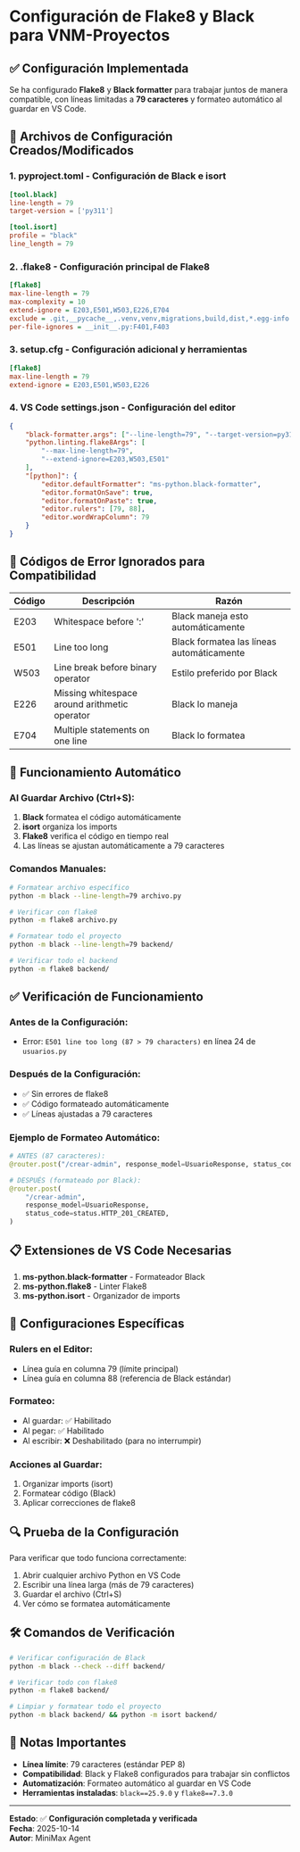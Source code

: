 # Configuración de Flake8 y Black para VNM-Proyectos

## ✅ Configuración Implementada

Se ha configurado **Flake8** y **Black formatter** para trabajar juntos de manera compatible, con líneas limitadas a **79 caracteres** y formateo automático al guardar en VS Code.

## 📁 Archivos de Configuración Creados/Modificados

### 1. **pyproject.toml** - Configuración de Black e isort
```toml
[tool.black]
line-length = 79
target-version = ['py311']

[tool.isort]
profile = "black"
line_length = 79
```

### 2. **.flake8** - Configuración principal de Flake8
```ini
[flake8]
max-line-length = 79
max-complexity = 10
extend-ignore = E203,E501,W503,E226,E704
exclude = .git,__pycache__,.venv,venv,migrations,build,dist,*.egg-info
per-file-ignores = __init__.py:F401,F403
```

### 3. **setup.cfg** - Configuración adicional y herramientas
```ini
[flake8]
max-line-length = 79
extend-ignore = E203,E501,W503,E226
```

### 4. **VS Code settings.json** - Configuración del editor
```json
{
    "black-formatter.args": ["--line-length=79", "--target-version=py311"],
    "python.linting.flake8Args": [
        "--max-line-length=79",
        "--extend-ignore=E203,W503,E501"
    ],
    "[python]": {
        "editor.defaultFormatter": "ms-python.black-formatter",
        "editor.formatOnSave": true,
        "editor.formatOnPaste": true,
        "editor.rulers": [79, 88],
        "editor.wordWrapColumn": 79
    }
}
```

## 🔧 Códigos de Error Ignorados para Compatibilidad

| Código | Descripción | Razón |
|--------|-------------|-------|
| E203 | Whitespace before ':' | Black maneja esto automáticamente |
| E501 | Line too long | Black formatea las líneas automáticamente |
| W503 | Line break before binary operator | Estilo preferido por Black |
| E226 | Missing whitespace around arithmetic operator | Black lo maneja |
| E704 | Multiple statements on one line | Black lo formatea |

## 🚀 Funcionamiento Automático

### **Al Guardar Archivo (Ctrl+S):**
1. **Black** formatea el código automáticamente
2. **isort** organiza los imports
3. **Flake8** verifica el código en tiempo real
4. Las líneas se ajustan automáticamente a 79 caracteres

### **Comandos Manuales:**
```bash
# Formatear archivo específico
python -m black --line-length=79 archivo.py

# Verificar con flake8
python -m flake8 archivo.py

# Formatear todo el proyecto
python -m black --line-length=79 backend/

# Verificar todo el backend
python -m flake8 backend/
```

## ✅ Verificación de Funcionamiento

### **Antes de la Configuración:**
- Error: `E501 line too long (87 > 79 characters)` en línea 24 de `usuarios.py`

### **Después de la Configuración:**
- ✅ Sin errores de flake8
- ✅ Código formateado automáticamente
- ✅ Líneas ajustadas a 79 caracteres

### **Ejemplo de Formateo Automático:**
```python
# ANTES (87 caracteres):
@router.post("/crear-admin", response_model=UsuarioResponse, status_code=status.HTTP_201_CREATED)

# DESPUÉS (formateado por Black):
@router.post(
    "/crear-admin",
    response_model=UsuarioResponse,
    status_code=status.HTTP_201_CREATED,
)
```

## 📋 Extensiones de VS Code Necesarias

1. **ms-python.black-formatter** - Formateador Black
2. **ms-python.flake8** - Linter Flake8  
3. **ms-python.isort** - Organizador de imports

## 🎯 Configuraciones Específicas

### **Rulers en el Editor:**
- Línea guía en columna 79 (límite principal)
- Línea guía en columna 88 (referencia de Black estándar)

### **Formateo:**
- Al guardar: ✅ Habilitado
- Al pegar: ✅ Habilitado
- Al escribir: ❌ Deshabilitado (para no interrumpir)

### **Acciones al Guardar:**
1. Organizar imports (isort)
2. Formatear código (Black)
3. Aplicar correcciones de flake8

## 🔍 Prueba de la Configuración

Para verificar que todo funciona correctamente:

1. Abrir cualquier archivo Python en VS Code
2. Escribir una línea larga (más de 79 caracteres)
3. Guardar el archivo (Ctrl+S)
4. Ver cómo se formatea automáticamente

## 🛠️ Comandos de Verificación

```bash
# Verificar configuración de Black
python -m black --check --diff backend/

# Verificar todo con flake8
python -m flake8 backend/

# Limpiar y formatear todo el proyecto
python -m black backend/ && python -m isort backend/
```

## 📝 Notas Importantes

- **Línea límite**: 79 caracteres (estándar PEP 8)
- **Compatibilidad**: Black y Flake8 configurados para trabajar sin conflictos
- **Automatización**: Formateo automático al guardar en VS Code
- **Herramientas instaladas**: `black==25.9.0` y `flake8==7.3.0`

---

**Estado**: ✅ **Configuración completada y verificada**  
**Fecha**: 2025-10-14  
**Autor**: MiniMax Agent
